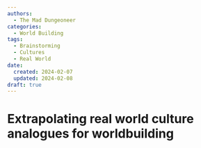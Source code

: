 ```yaml
---
authors:
  - The Mad Dungeoneer
categories:
  - World Building
tags:
  - Brainstorming
  - Cultures
  - Real World
date:
  created: 2024-02-07
  updated: 2024-02-08
draft: true
---
```


# Extrapolating real world culture analogues for worldbuilding

<!-- more -->

